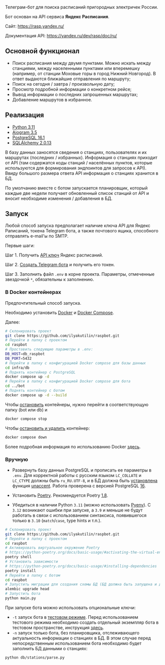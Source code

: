 Телеграм-бот для поиска расписаний пригородных электричек России.

Бот основан на API сервиса **Яндекс Расписания**.

Сайт: https://rasp.yandex.ru/

Документация API: https://yandex.ru/dev/rasp/doc/ru/

## Основной функционал

- Поиск расписания между двумя пунктами. Можно искать между станциями, между населенными пунктами или вперемешку (например, от станции Моховые горы в город Нижний Новгород). В ответ выдаются ближайшие отправления по маршруту;
- Поиск на сегодня / завтра / произвольную дату;
- Просмотр подробной информации о конкретном рейсе;
- Вывод информации о последних запрошенных маршрутах;
- Добавление маршрутов в избранное.

## Реализация

- [Python 3.11](https://www.python.org/downloads/release/python-3110/)
- [Aiogram 3.5](https://docs.aiogram.dev/en/latest/)
- [PostgreSQL 16.1](https://www.postgresql.org/)
- [SQLAlchemy 2.0.13](https://www.sqlalchemy.org/)

В базу данных заносятся сведения о станциях, пользователях и их маршрутах (последних / избранных). Информация о станциях приходит от API (там содержатся коды станций / населённых пунктов, которые используются для формирования эндпоинтов для запросов к API). Ввиду большого размера ответа API информация о станциях хранится в БД.

По умолчанию вместе с ботом запускается планировщик, который каждые две недели получает обновленный список станций от API и вносит необходиме изменения / добавления в БД.

## Запуск

Любой способ запуска предполагает наличие ключа API для Яндекс Раписаний, токена Telegram бота, а также почтового ящика, способного отправлять e-mail'ы по SMTP.

Первые шаги:

Шаг 1. Получить [API ключ](https://yandex.ru/dev/rasp/doc/ru/concepts/access) Яндекс расписаний.

Шаг 2. [Создать Telegram бота](https://core.telegram.org/bots/features#creating-a-new-bot) и получить его токен.

Шаг 3. Заполнить файл `.env` в корне проекта. Параметры, отмеченные звездочкой `*`, обязательны к заполнению.

### В Docker контейнерах

Предпочтительный способ запуска.

Необходимо установить [Docker](https://docs.docker.com/engine/install/) и [Docker Compose](https://docs.docker.com/compose/install/).

Далее:

```bash
# Склонировать проект
git clone https://github.com/ilyakutilin/raspbot.git
# Перейти в папку с проектом
cd raspbot
# Проставить следующие параметры в .env:
DB_HOST=db_raspbot
DB_PORT=5432
# Перейти в папку с конфигурацией Docker compose для базы данных
cd infra/db
# Поднять контейнер с PostgreSQL
docker compose up -d
# Перейти в папку с конфигурацией Docker compose для бота
cd ../bot
# Поднять контейнер с ботом
docker compose up -d --build
```

Чтобы [остановить](https://docs.docker.com/reference/cli/docker/compose/stop/) контейнеры, нужно перейти в соответствующую папку (bot или db) и

```bash
docker compose stop
```

Чтобы [остановить и удалить](https://docs.docker.com/reference/cli/docker/compose/down/) контейнер:

```bash
docker compose down
```

Более подробная информация по использованию Docker [здесь](https://docs.docker.com/reference/).

### Вручную

- Развернуть базу данных PostgreSQL и прописать ее параметры в `.env`. Для корректной работы с русским языком `LC_COLLATE` и `LC_CTYPE` должны быть `ru_RU.UTF-8`, и в БД должна быть [установлена](https://www.postgresql.org/docs/current/sql-createextension.html) функция [unaccent](https://www.postgresql.org/docs/current/unaccent.html). Работа проверена с версией PostgreSQL [16](https://www.postgresql.org/about/news/postgresql-16-released-2715/).

- Установить [Poetry](https://python-poetry.org/docs/#installation). Рекомендуется Poetry [1.8](https://python-poetry.org/blog/announcing-poetry-1.8.0/).

- Убедиться в наличии Python `3.11` (можно использовать [Pyenv](https://github.com/pyenv/pyenv)). С `3.12` возникают ошибки при запуске, а `3.9` и меньше не будут работать в связи с использованием синтаксиса, появившегося только в `3.10` (`match`/`case`, type hints и т.п.).

```bash
# Склонировать проект
git clone https://github.com/ilyakutilin/raspbot.git
# Перейти в папку с проектом
cd raspbot
# Активировать виртуальное окружение Poetry
# https://python-poetry.org/docs/basic-usage/#activating-the-virtual-environment
poetry shell
# Установить зависимости
# https://python-poetry.org/docs/basic-usage/#installing-dependencies
poetry install
# Перейти в папку с ботом
cd raspbot
# Запустить миграции для создания схемы БД (БД должна быть запущена и доступна)
alembic upgrade head
# Запустить бота
python main.py
```

При запуске бота можно использовать опциональные ключи:

- `-t` запуск бота в [тестовом режиме](https://core.telegram.org/bots/features#dedicated-test-environment). Перед использованием тестового режима необходимо создать отдельный экземпляр бота в тестовом пространстве, инструкция [здесь](https://core.telegram.org/bots/features#creating-a-bot-in-the-test-environment).
- `-n` запуск только бота, без планировщика, отслеживающего актуальность информации о станциях в БД. В этом случае перед непосредственным использованием бота необходимо будет заполнить БД данными о станциях:

```bash
python db/stations/parse.py
```
